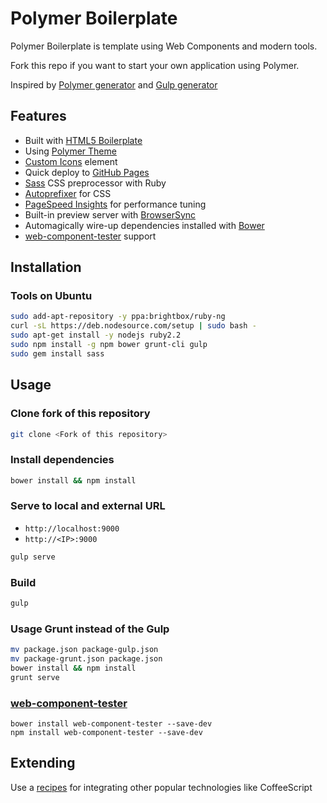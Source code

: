 # Polymer Boilerplate

Polymer Boilerplate is template using Web Components and modern tools.

Fork this repo if you want to start your own application using Polymer.

Inspired by [Polymer generator](https://github.com/yeoman/generator-polymer)
and [Gulp generator](https://github.com/yeoman/generator-gulp-webapp)

## Features

- Built with [HTML5 Boilerplate](https://html5boilerplate.com)
- Using [Polymer Theme](https://github.com/StartPolymer/polymer-theme)
- [Custom Icons](https://github.com/StartPolymer/polymer-boilerplate/blob/master/app/elements/custom-icons/custom-icons.html) element
- Quick deploy to [GitHub Pages](https://pages.github.com)
- [Sass](http://sass-lang.com) CSS preprocessor with Ruby
- [Autoprefixer](https://github.com/postcss/autoprefixer) for CSS
- [PageSpeed Insights](https://developers.google.com/speed/docs/insights/about) for performance tuning
- Built-in preview server with [BrowserSync](http://www.browsersync.io)
- Automagically wire-up dependencies installed with [Bower](http://bower.io)
- [web-component-tester](https://github.com/Polymer/web-component-tester) support

## Installation

### Tools on Ubuntu

```sh
sudo add-apt-repository -y ppa:brightbox/ruby-ng
curl -sL https://deb.nodesource.com/setup | sudo bash -
sudo apt-get install -y nodejs ruby2.2
sudo npm install -g npm bower grunt-cli gulp
sudo gem install sass
```

## Usage

### Clone fork of this repository

```sh
git clone <Fork of this repository>
```

### Install dependencies

```sh
bower install && npm install
```

### Serve to local and external URL

- `http://localhost:9000`
- `http://<IP>:9000`

```sh
gulp serve
```

### Build

```sh
gulp
```

### Usage Grunt instead of the Gulp

```sh
mv package.json package-gulp.json
mv package-grunt.json package.json
bower install && npm install
grunt serve
```

### [web-component-tester](https://github.com/Polymer/web-component-tester)

```
bower install web-component-tester --save-dev
npm install web-component-tester --save-dev
```

## Extending

Use a [recipes](https://github.com/yeoman/generator-gulp-webapp/blob/master/docs/recipes/README.md)
for integrating other popular technologies like CoffeeScript
